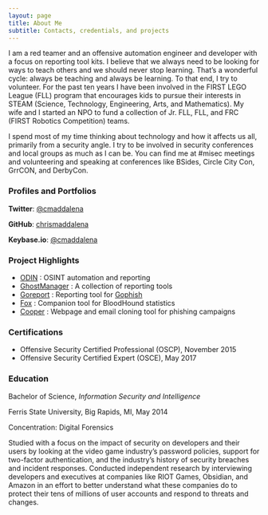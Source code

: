 ```yaml
---
layout: page
title: About Me
subtitle: Contacts, credentials, and projects
---
```


I am a red teamer and an offensive automation engineer and developer with a focus on reporting tool kits. I believe that we always need to be looking for ways to teach others and we should never stop learning. That’s a wonderful cycle: always be teaching and always be learning. To that end, I try to volunteer. For the past ten years I have been involved in the FIRST LEGO League (FLL) program that encourages kids to pursue their interests in STEAM (Science, Technology, Engineering, Arts, and Mathematics). My wife and I started an NPO to fund a collection of Jr. FLL, FLL, and FRC (FIRST Robotics Competition) teams.

I spend most of my time thinking about technology and how it affects us all, primarily from a security angle. I try to be involved in security conferences and local groups as much as I can be. You can find me at #misec meetings and volunteering and speaking at conferences like BSides, Circle City Con, GrrCON, and DerbyCon.

### Profiles and Portfolios

__Twitter__: [@cmaddalena](https://twitter.com/cmaddalena)

__GitHub__: [chrismaddalena](https://github.com/chrismaddalena)

__Keybase.io__: [@cmaddalena](https://keybase.io/cmaddalena)

### Project Highlights

* [ODIN](https://github.com/chrismaddalena/ODIN) : OSINT automation and reporting
* [GhostManager](https://github.com/GhostManager) : A collection of reporting tools
* [Goreport](https://github.com/chrismaddalena/GoReport) : Reporting tool for [Gophish](https://getgophish.com)
* [Fox](https://github.com/chrismaddalena/Fox) : Companion tool for BloodHound statistics
* [Cooper](https://github.com/chrismaddalena/Cooper) : Webpage and email cloning tool for phishing campaigns

### Certifications

* Offensive Security Certified Professional (OSCP), November 2015
* Offensive Security Certified Expert (OSCE), May 2017

### Education
Bachelor of Science, _Information Security and Intelligence_

Ferris State University, Big Rapids, MI, May 2014

Concentration: Digital Forensics

Studied with a focus on the impact of security on developers and their users by looking at the video game industry’s password policies, support for two-factor authentication, and the industry’s history of security breaches and incident responses. Conducted independent research by interviewing developers and executives at companies like RIOT Games, Obsidian, and Amazon in an effort to better understand what these companies do to protect their tens of millions of user accounts and respond to threats and changes.
